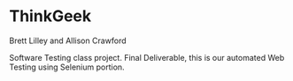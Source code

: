 ThinkGeek
=========

Brett Lilley and Allison Crawford

Software Testing class project. Final Deliverable, this is our automated Web Testing using Selenium portion.
